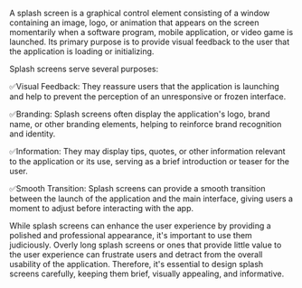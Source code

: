 A splash screen is a graphical control element consisting of a window containing an image, logo, or animation that appears on the screen momentarily when a software program, mobile application, or video game is launched. Its primary purpose is to provide visual feedback to the user that the application is loading or initializing.

Splash screens serve several purposes:

✅Visual Feedback: They reassure users that the application is launching and help to prevent the perception of an unresponsive or frozen interface.

✅Branding: Splash screens often display the application's logo, brand name, or other branding elements, helping to reinforce brand recognition and identity.

✅Information: They may display tips, quotes, or other information relevant to the application or its use, serving as a brief introduction or teaser for the user.

✅Smooth Transition: Splash screens can provide a smooth transition between the launch of the application and the main interface, giving users a moment to adjust before interacting with the app.



While splash screens can enhance the user experience by providing a polished and professional appearance, it's important to use them judiciously. Overly long splash screens or ones that provide little value to the user experience can frustrate users and detract from the overall usability of the application. Therefore, it's essential to design splash screens carefully, keeping them brief, visually appealing, and informative.
